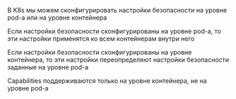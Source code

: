 В K8s мы можем сконфигурировать настройки безопасности на уровне pod-а или на уровне контейнера

Если настройки безопасности сконфигурированы на уровне pod-а, то эти настройки применятся ко всем контейнерам внутри него

Если настройки безопасности сконфигурированы на уровне контейнера, то эти настройки переопределяют настройки безопасности заданные на уровне pod-а

Capabilities поддерживаются только на уровне контейнера, не на уровне pod-а
